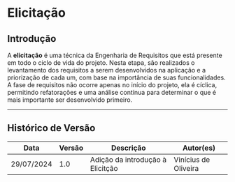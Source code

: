 # Elicitação

## Introdução

A <strong>elicitação</strong> é uma técnica da Engenharia de Requisitos que está presente em todo o ciclo de vida do projeto. Nesta etapa, são realizados o levantamento dos requisitos a serem desenvolvidos na aplicação e a priorização de cada um, com base na importância de suas funcionalidades. A fase de requisitos não ocorre apenas no início do projeto, ela é cíclica, permitindo refatorações e uma análise contínua para determinar o que é mais importante ser desenvolvido primeiro.

---

## Histórico de Versão

| Data | Versão | Descrição | Autor(es) |
| ---- | ------ | --------- | --------- |
| 29/07/2024 | 1.0 | Adição da introdução à Elicitção | Vinícius de Oliveira |